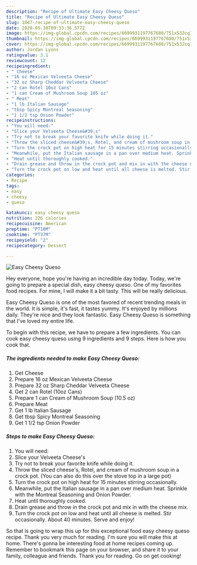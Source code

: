 ```yaml
---
description: "Recipe of Ultimate Easy Cheesy Queso"
title: "Recipe of Ultimate Easy Cheesy Queso"
slug: 1847-recipe-of-ultimate-easy-cheesy-queso
date: 2020-05-30T09:33:36.577Z
image: https://img-global.cpcdn.com/recipes/6699931197767680/751x532cq70/easy-cheesy-queso-recipe-main-photo.jpg
thumbnail: https://img-global.cpcdn.com/recipes/6699931197767680/751x532cq70/easy-cheesy-queso-recipe-main-photo.jpg
cover: https://img-global.cpcdn.com/recipes/6699931197767680/751x532cq70/easy-cheesy-queso-recipe-main-photo.jpg
author: Jordan Lyons
ratingvalue: 3.1
reviewcount: 12
recipeingredient:
- " Cheese"
- "16 oz Mexican Velveeta Cheese"
- "32 oz Sharp Cheddar Velveeta Cheese"
- "2 can Rotel 10oz Cans"
- "1 can Cream of Mushroom Soup 105 oz"
- " Meat"
- "1 lb Italian Sausage"
- "tbsp Spicy Montreal Seasoning"
- "1 1/2 tsp Onion Powder"
recipeinstructions:
- "You will need:"
- "Slice your Velveeta Cheese&#39;s"
- "Try not to break your favorite knife while doing it."
- "Throw the sliced cheese&#39;s, Rotel, and cream of mushroom soup in a crock pot. (You can also do this over the stove top in a large pot)"
- "Turn the crock pot on high heat for 15 minutes stirring occasionally."
- "Meanwhile, put the Italian sausage in a pan over medium heat. Sprinkle with the Montreal Seasoning and Onion Powder."
- "Heat until thoroughly cooked."
- "Drain grease and throw in the crock pot and mix in with the cheese mix."
- "Turn the crock pot on low and heat until all cheese is melted. Stir occasionally. About 40 minutes. Serve and enjoy!"
categories:
- Recipe
tags:
- easy
- cheesy
- queso

katakunci: easy cheesy queso 
nutrition: 226 calories
recipecuisine: American
preptime: "PT18M"
cooktime: "PT37M"
recipeyield: "2"
recipecategory: Dessert

---
```



![Easy Cheesy Queso](https://img-global.cpcdn.com/recipes/6699931197767680/751x532cq70/easy-cheesy-queso-recipe-main-photo.jpg)

Hey everyone, hope you're having an incredible day today. Today, we're going to prepare a special dish, easy cheesy queso. One of my favorites food recipes. For mine, I will make it a bit tasty. This will be really delicious.

Easy Cheesy Queso is one of the most favored of recent trending meals in the world. It is simple, it's fast, it tastes yummy. It's enjoyed by millions daily. They're nice and they look fantastic. Easy Cheesy Queso is something that I've loved my entire life.




To begin with this recipe, we have to prepare a few ingredients. You can cook easy cheesy queso using 9 ingredients and 9 steps. Here is how you cook that.

<!--inarticleads1-->

##### The ingredients needed to make Easy Cheesy Queso:

1. Get  Cheese
1. Prepare 16 oz Mexican Velveeta Cheese
1. Prepare 32 oz Sharp Cheddar Velveeta Cheese
1. Get 2 can Rotel (10oz Cans)
1. Prepare 1 can Cream of Mushroom Soup (10.5 oz)
1. Prepare  Meat
1. Get 1 lb Italian Sausage
1. Get tbsp Spicy Montreal Seasoning
1. Get 1 1/2 tsp Onion Powder




<!--inarticleads2-->

##### Steps to make Easy Cheesy Queso:

1. You will need:
1. Slice your Velveeta Cheese&#39;s
1. Try not to break your favorite knife while doing it.
1. Throw the sliced cheese&#39;s, Rotel, and cream of mushroom soup in a crock pot. (You can also do this over the stove top in a large pot)
1. Turn the crock pot on high heat for 15 minutes stirring occasionally.
1. Meanwhile, put the Italian sausage in a pan over medium heat. Sprinkle with the Montreal Seasoning and Onion Powder.
1. Heat until thoroughly cooked.
1. Drain grease and throw in the crock pot and mix in with the cheese mix.
1. Turn the crock pot on low and heat until all cheese is melted. Stir occasionally. About 40 minutes. Serve and enjoy!




So that is going to wrap this up for this exceptional food easy cheesy queso recipe. Thank you very much for reading. I'm sure you will make this at home. There's gonna be interesting food at home recipes coming up. Remember to bookmark this page on your browser, and share it to your family, colleague and friends. Thank you for reading. Go on get cooking!
